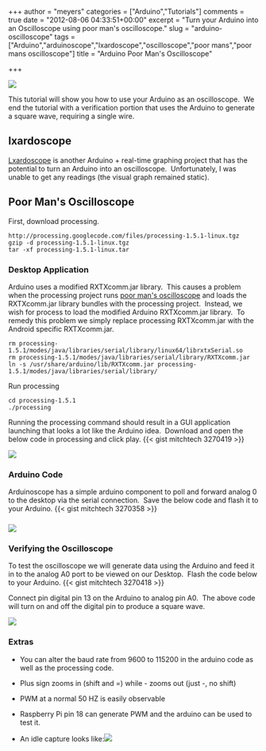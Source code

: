 +++
author = "meyers"
categories = ["Arduino","Tutorials"]
comments = true
date = "2012-08-06 04:33:51+00:00"
excerpt = "Turn your Arduino into an Oscilloscope using poor man's oscilloscope."
slug = "arduino-oscilloscope"
tags = ["Arduino","arduinoscope","lxardoscope","oscilloscope","poor mans","poor mans oscilloscope"]
title = "Arduino Poor Man's Oscilloscope"

+++

[![](http://mitchtech.net/wp-content/uploads/2012/08/arduino-oscilloscope-300x248.png)](http://mitchtech.net/arduino-oscilloscope/arduino-oscilloscope-2/)

This tutorial will show you how to use your Arduino as an oscilloscope.  We end the tutorial with a verification portion that uses the Arduino to generate a square wave, requiring a single wire.

## lxardoscope

[Lxardoscope](http://lxardoscope.sourceforge.net/) is another Arduino + real-time graphing project that has the potential to turn an Arduino into an oscilloscope.  Unfortunately, I was unable to get any readings (the visual graph remained static).

## Poor Man's Oscilloscope

First, download processing.

```
http://processing.googlecode.com/files/processing-1.5.1-linux.tgz
gzip -d processing-1.5.1-linux.tgz
tar -xf processing-1.5.1-linux.tar
```

### Desktop Application

Arduino uses a modified RXTXcomm.jar library.  This causes a problem when the processing project runs [poor man's oscilloscope](http://accrochages.drone.ws/en/node/90) and loads the RXTXcomm.jar library bundles with the processing project.  Instead, we wish for process to load the modified Arduino RXTXcomm.jar library.  To remedy this problem we simply replace processing RXTXcomm.jar with the Android specific RXTXcomm.jar.

```
rm processing-1.5.1/modes/java/libraries/serial/library/linux64/librxtxSerial.so
rm processing-1.5.1/modes/java/libraries/serial/library/RXTXcomm.jar
ln -s /usr/share/arduino/lib/RXTXcomm.jar processing-1.5.1/modes/java/libraries/serial/library/
```

Run processing

```
cd processing-1.5.1
./processing
```

Running the processing command should result in a GUI application launching that looks a lot like the Arduino idea.  Download and open the below code in processing and click play.
{{< gist mitchtech 3270419 >}}

[![](http://mitchtech.net/wp-content/uploads/2012/08/screenshot_processing_oscilloscope_zoom-250x300.png)](http://mitchtech.net/arduino-poor-mans-oscilloscope/screenshot_processing_oscilloscope_zoom/)

### Arduino Code

Arduinoscope has a simple arduino component to poll and forward analog 0 to the desktop via the serial connection.  Save the below code and flash it to your Arduino.
{{< gist mitchtech 3270358 >}}

### [![](http://mitchtech.net/wp-content/uploads/2012/08/arduino_ide_poormans-250x300.png)](http://mitchtech.net/arduino-poor-mans-oscilloscope/arduino_ide_poormans/)

### Verifying the Oscilloscope

To test the oscilloscope we will generate data using the Arduino and feed it in to the analog A0 port to be viewed on our Desktop.  Flash the code below to your Arduino.
{{< gist mitchtech 3270418 >}}

Connect pin digital pin 13 on the Arduino to analog pin A0.  The above code will turn on and off the digital pin to produce a square wave.

[![](http://mitchtech.net/wp-content/uploads/2012/08/screenshot_poormans_oscilloscope_zoom-300x118.png)](http://mitchtech.net/arduino-poor-mans-oscilloscope/screenshot_poormans_oscilloscope_zoom/)

### Extras

  * You can alter the baud rate from 9600 to 115200 in the arduino code as well as the processing code.

  * Plus sign zooms in (shift and =) while - zooms out (just -, no shift)

  * PWM at a normal 50 HZ is easily observable

  * Raspberry Pi pin 18 can generate PWM and the arduino can be used to test it.

  * An idle capture looks like:[![](http://mitchtech.net/wp-content/uploads/2012/08/screenshot_poormans_oscilloscope_idle-300x118.png)](http://mitchtech.net/arduino-poor-mans-oscilloscope/screenshot_poormans_oscilloscope_idle/)

